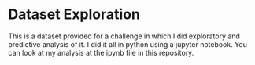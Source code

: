 # Dataset Exploration

This is a dataset provided for a challenge in which I did exploratory and predictive analysis of it. I did it all in python using a jupyter notebook. You can look at my analysis at the ipynb file in this repository.
